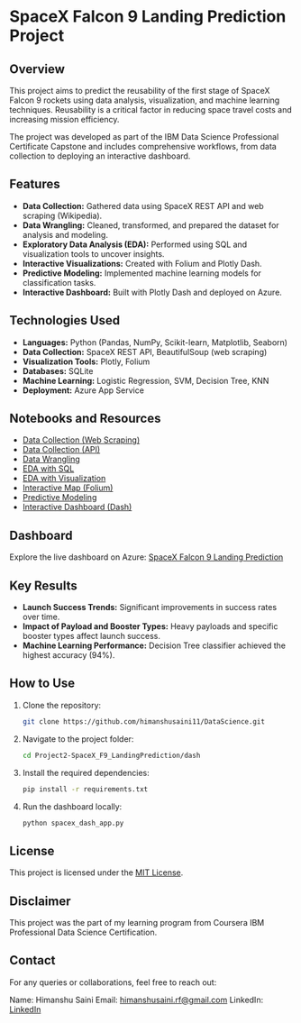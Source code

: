 # SpaceX Falcon 9 Landing Prediction Project

## Overview
This project aims to predict the reusability of the first stage of SpaceX Falcon 9 rockets using data analysis, visualization, and machine learning techniques. Reusability is a critical factor in reducing space travel costs and increasing mission efficiency.

The project was developed as part of the IBM Data Science Professional Certificate Capstone and includes comprehensive workflows, from data collection to deploying an interactive dashboard.

## Features
- **Data Collection:** Gathered data using SpaceX REST API and web scraping (Wikipedia).
- **Data Wrangling:** Cleaned, transformed, and prepared the dataset for analysis and modeling.
- **Exploratory Data Analysis (EDA):** Performed using SQL and visualization tools to uncover insights.
- **Interactive Visualizations:** Created with Folium and Plotly Dash.
- **Predictive Modeling:** Implemented machine learning models for classification tasks.
- **Interactive Dashboard:** Built with Plotly Dash and deployed on Azure.

## Technologies Used
- **Languages:** Python (Pandas, NumPy, Scikit-learn, Matplotlib, Seaborn)
- **Data Collection:** SpaceX REST API, BeautifulSoup (web scraping)
- **Visualization Tools:** Plotly, Folium
- **Databases:** SQLite
- **Machine Learning:** Logistic Regression, SVM, Decision Tree, KNN
- **Deployment:** Azure App Service

## Notebooks and Resources
- [Data Collection (Web Scraping)](./notebooks/Part0_Webscraping_Falcon9_Data.ipynb)
- [Data Collection (API)](./notebooks/Part1_SpaceX_DataCollection_API.ipynb)
- [Data Wrangling](./notebooks/Part2_SpaceXDataWrangling.ipynb)
- [EDA with SQL](./notebooks/Part3_EDA_SQL.ipynb)
- [EDA with Visualization](./notebooks/Part4_EDA_DataVizualization.ipynb)
- [Interactive Map (Folium)](./notebooks/Part5_LaunchSiteLocations.ipynb)
- [Predictive Modeling](./notebooks/Part6_SpaceX_ML_Prediction.ipynb)
- [Interactive Dashboard (Dash)](./dash/spacex_dash_app.py)

## Dashboard
Explore the live dashboard on Azure: [SpaceX Falcon 9 Landing Prediction](https://spacex-capstone-ibm.azurewebsites.net/)

## Key Results
- **Launch Success Trends:** Significant improvements in success rates over time.
- **Impact of Payload and Booster Types:** Heavy payloads and specific booster types affect launch success.
- **Machine Learning Performance:** Decision Tree classifier achieved the highest accuracy (94%).

## How to Use
1. Clone the repository:
   ```bash
   git clone https://github.com/himanshusaini11/DataScience.git
2. Navigate to the project folder:
   ```bash
   cd Project2-SpaceX_F9_LandingPrediction/dash
3. Install the required dependencies:
   ```bash
   pip install -r requirements.txt
4. Run the dashboard locally:
   ```bash
   python spacex_dash_app.py

## License
This project is licensed under the [MIT License](https://github.com/himanshusaini11/DataScience/Project2-SpaceX_F9_LandingPrediction/LICENSE.md).

## Disclaimer
This project was the part of my learning program from Coursera IBM Professional Data Science Certification.

## Contact
For any queries or collaborations, feel free to reach out:

Name: Himanshu Saini
Email: himanshusaini.rf@gmail.com
LinkedIn: [LinkedIn](https://www.linkedin.com/in/sainihimanshu/)
